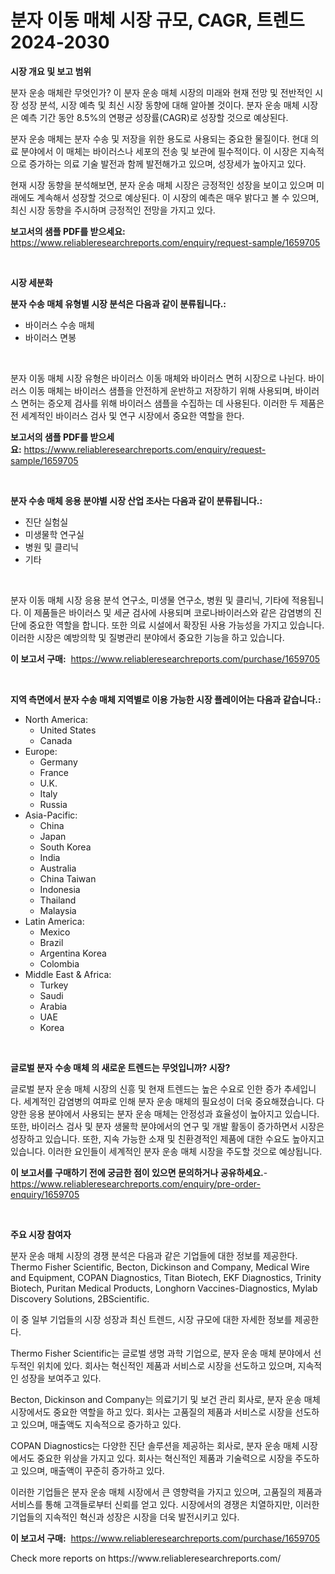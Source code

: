<p><h1>분자 이동 매체 시장 규모, CAGR, 트렌드 2024-2030</h1></p><p><strong>시장 개요 및 보고 범위</strong></p>
<p><p>분자 운송 매체란 무엇인가? 이 분자 운송 매체 시장의 미래와 현재 전망 및 전반적인 시장 성장 분석, 시장 예측 및 최신 시장 동향에 대해 알아볼 것이다. 분자 운송 매체 시장은 예측 기간 동안 8.5%의 연평균 성장률(CAGR)로 성장할 것으로 예상된다.</p><p>분자 운송 매체는 분자 수송 및 저장을 위한 용도로 사용되는 중요한 물질이다. 현대 의료 분야에서 이 매체는 바이러스나 세포의 전송 및 보관에 필수적이다. 이 시장은 지속적으로 증가하는 의료 기술 발전과 함께 발전해가고 있으며, 성장세가 높아지고 있다.</p><p>현재 시장 동향을 분석해보면, 분자 운송 매체 시장은 긍정적인 성장을 보이고 있으며 미래에도 계속해서 성장할 것으로 예상된다. 이 시장의 예측은 매우 밝다고 볼 수 있으며, 최신 시장 동향을 주시하며 긍정적인 전망을 가지고 있다.</p></p>
<p><strong>보고서의 샘플 PDF를 받으세요:</strong> <a href="https://www.reliableresearchreports.com/enquiry/request-sample/1659705">https://www.reliableresearchreports.com/enquiry/request-sample/1659705</a></p>
<p>&nbsp;</p>
<p><strong>시장 세분화</strong></p>
<p><strong>분자 수송 매체 유형별 시장 분석은 다음과 같이 분류됩니다.:</strong></p>
<p><ul><li>바이러스 수송 매체</li><li>바이러스 면봉</li></ul></p>
<p>&nbsp;</p>
<p><p>분자 이동 매체 시장 유형은 바이러스 이동 매체와 바이러스 면허 시장으로 나뉜다. 바이러스 이동 매체는 바이러스 샘플을 안전하게 운반하고 저장하기 위해 사용되며, 바이러스 면허는 증오제 검사를 위해 바이러스 샘플을 수집하는 데 사용된다. 이러한 두 제품은 전 세계적인 바이러스 검사 및 연구 시장에서 중요한 역할을 한다.</p></p>
<p><strong>보고서의 샘플 PDF를 받으세요:</strong>&nbsp;<a href="https://www.reliableresearchreports.com/enquiry/request-sample/1659705">https://www.reliableresearchreports.com/enquiry/request-sample/1659705</a></p>
<p>&nbsp;</p>
<p><strong> 분자 수송 매체 응용 분야별 시장 산업 조사는 다음과 같이 분류됩니다.:</strong></p>
<p><ul><li>진단 실험실</li><li>미생물학 연구실</li><li>병원 및 클리닉</li><li>기타</li></ul></p>
<p>&nbsp;</p>
<p><p>분자 이동 매체 시장 응용 분석 연구소, 미생물 연구소, 병원 및 클리닉, 기타에 적용됩니다. 이 제품들은 바이러스 및 세균 검사에 사용되며 코로나바이러스와 같은 감염병의 진단에 중요한 역할을 합니다. 또한 의료 시설에서 확장된 사용 가능성을 가지고 있습니다. 이러한 시장은 예방의학 및 질병관리 분야에서 중요한 기능을 하고 있습니다.</p></p>
<p><strong>이 보고서 구매:</strong>&nbsp; <a href="https://www.reliableresearchreports.com/purchase/1659705">https://www.reliableresearchreports.com/purchase/1659705</a></p>
<p>&nbsp;</p>
<p><strong>지역 측면에서 분자 수송 매체 지역별로 이용 가능한 시장 플레이어는 다음과 같습니다.:</strong></p>
<p><ul>
    <li>
        North America:
        <ul>
            <li>United States</li>
            <li>Canada</li>
        </ul>
    </li>
    <li>
        Europe:
        <ul>
            <li>Germany</li>
            <li>France</li>
            <li>U.K.</li>
            <li>Italy</li>
            <li>Russia</li>
        </ul>
    </li>
    <li>
        Asia-Pacific:
        <ul>
            <li>China</li>
            <li>Japan</li>
            <li>South Korea</li>
            <li>India</li>
            <li>Australia</li>
            <li>China Taiwan</li>
            <li>Indonesia</li>
            <li>Thailand</li>
            <li>Malaysia</li>
        </ul>
    </li>
    <li>
        Latin America:
        <ul>
            <li>Mexico</li>
            <li>Brazil</li>
            <li>Argentina Korea</li>
            <li>Colombia</li>
        </ul>
    </li>
    <li>
        Middle East & Africa:
        <ul>
            <li>Turkey</li>
            <li>Saudi</li>
            <li>Arabia</li>
            <li>UAE</li>
            <li>Korea</li>
        </ul>
    </li>
    </ul></p>
<p>&nbsp;</p>
<p><strong>글로벌 분자 수송 매체 의 새로운 트렌드는 무엇입니까? 시장?</strong></p>
<p><p>글로벌 분자 운송 매체 시장의 신흥 및 현재 트렌드는 높은 수요로 인한 증가 추세입니다. 세계적인 감염병의 여파로 인해 분자 운송 매체의 필요성이 더욱 중요해졌습니다. 다양한 응용 분야에서 사용되는 분자 운송 매체는 안정성과 효율성이 높아지고 있습니다. 또한, 바이러스 검사 및 분자 생물학 분야에서의 연구 및 개발 활동이 증가하면서 시장은 성장하고 있습니다. 또한, 지속 가능한 소재 및 친환경적인 제품에 대한 수요도 높아지고 있습니다. 이러한 요인들이 세계적인 분자 운송 매체 시장을 주도할 것으로 예상됩니다.</p></p>
<p><strong>이 보고서를 구매하기 전에 궁금한 점이 있으면 문의하거나 공유하세요.</strong>- <a href="https://www.reliableresearchreports.com/enquiry/pre-order-enquiry/1659705">https://www.reliableresearchreports.com/enquiry/pre-order-enquiry/1659705</a></p>
<p>&nbsp;</p>
<p><strong>주요 시장 참여자</strong></p>
<p><p>분자 운송 매체 시장의 경쟁 분석은 다음과 같은 기업들에 대한 정보를 제공한다. Thermo Fisher Scientific, Becton, Dickinson and Company, Medical Wire and Equipment, COPAN Diagnostics, Titan Biotech, EKF Diagnostics, Trinity Biotech, Puritan Medical Products, Longhorn Vaccines-Diagnostics, Mylab Discovery Solutions, 2BScientific.</p><p>이 중 일부 기업들의 시장 성장과 최신 트렌드, 시장 규모에 대한 자세한 정보를 제공한다. </p><p>Thermo Fisher Scientific는 글로벌 생명 과학 기업으로, 분자 운송 매체 분야에서 선두적인 위치에 있다. 회사는 혁신적인 제품과 서비스로 시장을 선도하고 있으며, 지속적인 성장을 보여주고 있다. </p><p>Becton, Dickinson and Company는 의료기기 및 보건 관리 회사로, 분자 운송 매체 시장에서도 중요한 역할을 하고 있다. 회사는 고품질의 제품과 서비스로 시장을 선도하고 있으며, 매출액도 지속적으로 증가하고 있다.</p><p>COPAN Diagnostics는 다양한 진단 솔루션을 제공하는 회사로, 분자 운송 매체 시장에서도 중요한 위상을 가지고 있다. 회사는 혁신적인 제품과 기술력으로 시장을 주도하고 있으며, 매출액이 꾸준히 증가하고 있다.</p><p>이러한 기업들은 분자 운송 매체 시장에서 큰 영향력을 가지고 있으며, 고품질의 제품과 서비스를 통해 고객들로부터 신뢰를 얻고 있다. 시장에서의 경쟁은 치열하지만, 이러한 기업들의 지속적인 혁신과 성장은 시장을 더욱 발전시키고 있다.</p></p>
<p><strong>이 보고서 구매:</strong>&nbsp;&nbsp;<a href="https://www.reliableresearchreports.com/purchase/1659705">https://www.reliableresearchreports.com/purchase/1659705</a></p>
<p>Check more reports on https://www.reliableresearchreports.com/</p>
